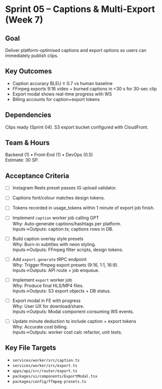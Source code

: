 # Sprint 05 – Captions & Multi-Export (Week 7)

## Goal
Deliver platform-optimised captions and export options so users can immediately publish clips.

## Key Outcomes
* Caption accuracy BLEU ≥ 0.7 vs human baseline
* FFmpeg exports 9:16 video + burned captions in <30 s for 30-sec clip
* Export modal shows real-time progress with WS
* Billing accounts for caption+export tokens

## Dependencies
Clips ready (Sprint 04). S3 export bucket configured with CloudFront.

## Team & Hours
Backend (1) • Front-End (1) • DevOps (0.5)  
Estimate: 30 SP.

## Acceptance Criteria
- [ ] Instagram Reels preset passes IG upload validator.  
- [ ] Captions font/colour matches design tokens.  
- [ ] Tokens recorded in usage_tokens within 1 minute of export job finish.

- [ ] Implement `caption` worker job calling GPT  
  Why: Auto-generate captions/hashtags per platform.  
  Inputs→Outputs: caption.ts; captions rows in DB.
- [ ] Build caption overlay style presets  
  Why: Burn-in subtitles with neon styling.  
  Inputs→Outputs: FFmpeg filter scripts, design tokens.
- [ ] Add `export.generate` tRPC endpoint  
  Why: Trigger ffmpeg export presets (9:16, 1:1, 16:9).  
  Inputs→Outputs: API route + job enqueue.
- [ ] Implement `export` worker job  
  Why: Produce final HLS/MP4 files.  
  Inputs→Outputs: S3 export objects + DB status.
- [ ] Export modal in FE with progress  
  Why: User UX for download/share.  
  Inputs→Outputs: Modal component consuming WS events.
- [ ] Update minute deduction to include caption + export tokens  
  Why: Accurate cost billing.  
  Inputs→Outputs: worker cost calc refactor, unit tests.

## Key File Targets
* `services/worker/src/caption.ts`
* `services/worker/src/export.ts`
* `apps/api/src/router/export.ts`
* `packages/ui/components/ExportModal.tsx`
* `packages/config/ffmpeg-presets.ts` 
